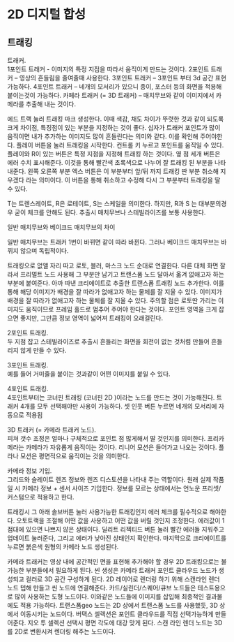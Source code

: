 # 2D 디지털 합성
## 트래킹

트래커.  
1포인트 트래커 - 이미지의 특정 지점을 따라서 움직이게 만드는 것이다.
2포인트 트래커 – 영상의 흔들림을 줄여줄때 사용한다.
3포인트 트래커 – 3포인트 부터 3d 공간 표현가능하다. 
4포인트 트래커 – 네개의 모서리가 있으니 종이, 포스터 등의 화면을 적용해 붙이는것이 가능하다.
카페라 트래커 (= 3D 트래커) – 매치무브와 같이 이미지에서 카메라를 추출해 내는 것이다. 

에드 트랙 눌러 트래킹 마크 생성한다. 이때 색감, 채도 차이가 뚜렷한 것과 같이 되도록 크게 차이점, 특징점이 있는 부분을 지정하는 것이 좋다.
십자가 트래커 포인트가 많이 움직이면 내가 추가하는 이미지도 많이 흔들린다는 의미와 같다. 이를 확인해 주어야한다. 
플레이 버튼을 눌러 트래킹을 시작한다. 컨트롤 키 누르고 포인트를 움직일 수 있다.
플레이와 R이 있는 버튼은 특정 지점을 지정해 트래킹 하는 것이다.
옆 점 세개 버튼은 에러 수치 표시해준다. 이것을 통해 빨간색 초록색으로 나누어 잘 트래킹 된 부분을 나타내준다. 
왼쪽 오른쪽 부분 엑스 버튼은 이 부분부터 앞/뒤 까지 트래킹 딴 부분 취소해 지우겠다 라는 의미이다. 이 버튼을 통해 취소하고 수정해 다시 그 부분부터 트래킹을 딸 수 있다.

T는 트렌스레이트, R은 로테이트, S는 스케일을 의미한다. 
하지만, R과 S 는 대부분의경우 굳이 체크를 안해도 된다. 
추출시 매치무브나 스테빌라이즈를 보통 사용한다. 

일반 매치무브와 베이크드 매치무브의 차이

일반 매치무브는 트래커 1번이 바뀌면 같이 따라 바뀐다. 
그러나 베이크드 매치무브는 바뀌지 않으며 독립적이다. 

트래킹으로 없앨 자리 따고 
로토, 블러, 마스크 노드 순대로 연결한다. 
다른 대체 화면 잘라서 프리멀트 노드 사용해 그 부분만 남기고 트랜스폼 노드 달아서 옮겨 없애고자 하는 부분에 붙여준다. 
아까 따낸 크리에이트로 추출한 트랜스폼 트래킹 노드 추가한다. 
이를 통해 해당 이미지가 배경을 잘 따라가 없애고자 하는 물체를 잘 지울 수 있다. 
이미지가 배경을 잘 따라가 없애고자 하는 물체를 잘 지울 수 있다. 
주의할 점은 로토딴 가리는 이미지도 움직이므로 프레임 홀드로 멈추어 주어야 한다는 것이다. 
포인트 영역을 크게 잡으면 좋지만, 그만큼 정보 영역이 넓어져 트래킹이 오래걸린다. 

2포인트 트래킹.  
두 지점 잡고 스테빌라이즈로 추출시 흔들리는 화면을 회전이 없는 것처럼 만들어 흔들리지 않게 만들 수 있다. 

3포인트 트래킹.  
예를 들어 거미줄을 붙이는 것과같이 어떤 이미지를 붙일 수 있다. 

4포인트 트래킹.  
4포인트부터는 코너핀 트래킹 (코너핀 2D )이라는 노드를 만드는 것이 가능해진다. 
트래커 4개를 모두 선택해야만 사용이 가능하다. 
셋 인풋 버튼 누르면 네개의 모서리에 자동으로 적용됨

3D 트래커 (= 카메라 트래커 노드).  
피쳐 갯수 조정은 얼마나 구체적으로 포인트 점 많게해서 딸 것인지를 의미한다. 
프리카메라는 카메라가 자유롭게 움직이는 것이다. 
리니어 모션은 들어가고 나오는 것이다. 
플라나 모션은 평면적으로 움직이는 것을 의미한다. 

카메라 정보 기입.  
그리드와 슬레이트 렌즈 정보와 렌즈 디스토션을 나타내 주는 역할이다. 
원래 실제 작품일 시 카메라 정보 + 센서 사이즈 기입한다. 
정보를 모르는 상태에서는 언노운 프리셋/ 커스텀으로 적용하고 한다. 

트래킹시 그 아래 솔브버튼 눌러 사용가능한 트래킹인지 에러 체크를 필수적으로 해야한다. 
오토트랙을 조절해 어떤 값을 사용하고 어떤 값을 버릴 것인지 조정한다. 에러값이 1점대에 있으면 나쁘지 않은 상태이다. 
딜리트 리젝티드 버튼 눌러 빨간 에러들 지워주고 업데이트 눌러준다, 그리고 에러가 낮아진 상태인지 확인한다. 
마지막으로 크리에이트를 누르면 붉은색 원형의 카메라 노드 생성된다. 

카메라 트래커는 영상 내에 공간적인 면을 표현해 추가해야 할 경우 2D 트래킹으로는 불가능한 부분들에서 필요하게 된다. 
씬 생성은 카메라 트래커 포인트 클라우드 노드가 생성되고 컬러로 3D 공간 구성하게 된다. 
2D 레이어로 렌더링 하기 위해 스캔라인 렌더 노드 텝해 만들고 씬 노드에 연결해준다. 
카드/실린더/스퀘어/큐브 노드들은 테스트용으로 많이 사용하는 도형 노드이다. 이와같은 노드들에 이미지를 삽입해 최종적인 결과물에도 적용 가능하다. 
트랜스폼geo 노드는 2D 상에서 트랜스폼 노드를 사용했듯, 3D 상에서 이동시키는 노드이다. 
버택스 셀렉션은 포인트 클라우드를 직접 선택가능하게 만들어준다. 지오 투 셀렉션 선택시 평면 각도에 대강 맞게 된다. 
스캔 라인 렌더 노드는 3D를 2D로 변환시켜 렌더링 해주는 노드이다. 
